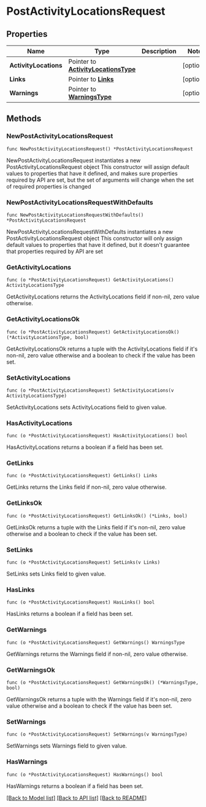 # PostActivityLocationsRequest

## Properties

Name | Type | Description | Notes
------------ | ------------- | ------------- | -------------
**ActivityLocations** | Pointer to [**ActivityLocationsType**](ActivityLocationsType.md) |  | [optional] 
**Links** | Pointer to [**Links**](Links.md) |  | [optional] 
**Warnings** | Pointer to [**WarningsType**](WarningsType.md) |  | [optional] 

## Methods

### NewPostActivityLocationsRequest

`func NewPostActivityLocationsRequest() *PostActivityLocationsRequest`

NewPostActivityLocationsRequest instantiates a new PostActivityLocationsRequest object
This constructor will assign default values to properties that have it defined,
and makes sure properties required by API are set, but the set of arguments
will change when the set of required properties is changed

### NewPostActivityLocationsRequestWithDefaults

`func NewPostActivityLocationsRequestWithDefaults() *PostActivityLocationsRequest`

NewPostActivityLocationsRequestWithDefaults instantiates a new PostActivityLocationsRequest object
This constructor will only assign default values to properties that have it defined,
but it doesn't guarantee that properties required by API are set

### GetActivityLocations

`func (o *PostActivityLocationsRequest) GetActivityLocations() ActivityLocationsType`

GetActivityLocations returns the ActivityLocations field if non-nil, zero value otherwise.

### GetActivityLocationsOk

`func (o *PostActivityLocationsRequest) GetActivityLocationsOk() (*ActivityLocationsType, bool)`

GetActivityLocationsOk returns a tuple with the ActivityLocations field if it's non-nil, zero value otherwise
and a boolean to check if the value has been set.

### SetActivityLocations

`func (o *PostActivityLocationsRequest) SetActivityLocations(v ActivityLocationsType)`

SetActivityLocations sets ActivityLocations field to given value.

### HasActivityLocations

`func (o *PostActivityLocationsRequest) HasActivityLocations() bool`

HasActivityLocations returns a boolean if a field has been set.

### GetLinks

`func (o *PostActivityLocationsRequest) GetLinks() Links`

GetLinks returns the Links field if non-nil, zero value otherwise.

### GetLinksOk

`func (o *PostActivityLocationsRequest) GetLinksOk() (*Links, bool)`

GetLinksOk returns a tuple with the Links field if it's non-nil, zero value otherwise
and a boolean to check if the value has been set.

### SetLinks

`func (o *PostActivityLocationsRequest) SetLinks(v Links)`

SetLinks sets Links field to given value.

### HasLinks

`func (o *PostActivityLocationsRequest) HasLinks() bool`

HasLinks returns a boolean if a field has been set.

### GetWarnings

`func (o *PostActivityLocationsRequest) GetWarnings() WarningsType`

GetWarnings returns the Warnings field if non-nil, zero value otherwise.

### GetWarningsOk

`func (o *PostActivityLocationsRequest) GetWarningsOk() (*WarningsType, bool)`

GetWarningsOk returns a tuple with the Warnings field if it's non-nil, zero value otherwise
and a boolean to check if the value has been set.

### SetWarnings

`func (o *PostActivityLocationsRequest) SetWarnings(v WarningsType)`

SetWarnings sets Warnings field to given value.

### HasWarnings

`func (o *PostActivityLocationsRequest) HasWarnings() bool`

HasWarnings returns a boolean if a field has been set.


[[Back to Model list]](../README.md#documentation-for-models) [[Back to API list]](../README.md#documentation-for-api-endpoints) [[Back to README]](../README.md)


